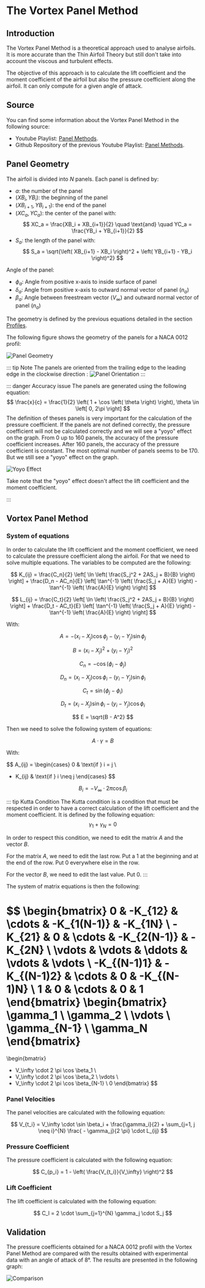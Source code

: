 # The Vortex Panel Method

## Introduction

The Vortex Panel Method is a theoretical approach used to analyse airfoils. It is more accurate than the Thin Airfoil Theory but still don't take into account the viscous and turbulent effects.

The objective of this approach is to calculate the lift coefficient and the moment coefficient of the airfoil but also the pressure coefficient along the airfoil.
It can only compute for a given angle of attack.

## Source

You can find some information about the Vortex Panel Method in the following source: 

- Youtube Playlist: [Panel Methods](https://youtube.com/playlist?list=PLxT-itJ3HGuUDVMuWKBxyoY8Dm9O9qstP&si=NaV9lmTT6M3ymNyZ).
- Github Repository of the previous Youtube Playlist: [Panel Methods](https://github.com/jte0419/Panel_Methods).

## Panel Geometry

The airfoil is divided into $N$ panels. Each panel is defined by:

- $a$: the number of the panel
- $(XB_i, YB_i)$: the beginning of the panel
- $(XB_{i+1}, YB_{i+1})$: the end of the panel
- $(XC_a, YC_a)$: the center of the panel with:
$$
XC_a = \frac{XB_i + XB_{i+1}}{2} \quad \text{and} \quad YC_a = \frac{YB_i + YB_{i+1}}{2}
$$
- $S_a$: the length of the panel with:
$$
S_a = \sqrt{\left( XB_{i+1} - XB_i \right)^2 + \left( YB_{i+1} - YB_i \right)^2}
$$

Angle of the panel:

- $\phi_a$: Angle from positive x-axis to inside surface of panel
- $\delta_a$: Angle from positive x-axis to outward normal vector of panel ($n_a$)
- $\beta_a$: Angle between freestream vector ($V_\infty$) and outward normal vector of panel ($n_a$)


The geometry is defined by the previous equations detailed in the section [Profiles](./profiles/).

The following figure shows the geometry of the panels for a NACA 0012 profil:

![Panel Geometry](/airfoil/panels.png)

::: tip Note
The panels are oriented from the trailing edge to the leading edge in the clockwise direction : 
![Panel Orientation](/airfoil/1st_panels.png)
:::

::: danger Accuracy issue <Badge type="warning" text="Will be fixed in the next version" />
The panels are generated using the following equation:
$$
\frac{x}{c} = \frac{1}{2} \left( 1 + \cos \left( \theta \right) \right), \theta \in \left[ 0, 2\pi \right]
$$
The definition of theses panels is very important for the calculation of the pressure coefficient. If the panels are not defined correctly, the pressure coefficient will not be calculated correctly and we will see a "yoyo" effect on the graph.
From 0 up to 160 panels, the accuracy of the pressure coefficient increases. After 160 panels, the accuracy of the pressure coefficient is constant.
The most optimal number of panels seems to be 170. But we still see a "yoyo" effect on the graph.

![Yoyo Effect](/airfoil/yoyo_effect.png)

Take note that the "yoyo" effect doesn't affect the lift coefficient and the moment coefficient.

:::

## Vortex Panel Method

### System of equations

In order to calculate the lift coefficient and the moment coefficient, we need to calculate the pressure coefficient along the airfoil.
For that we need to solve multiple equations. The variables to be computed are the following:

$$
K_{ij} = \frac{C_n}{2} \left[ \ln \left( \frac{S_j^2 + 2AS_j + B}{B} \right) \right] + \frac{D_n - AC_n}{E} \left[ \tan^{-1} \left( \frac{S_j + A}{E} \right) - \tan^{-1} \left( \frac{A}{E} \right) \right]
$$

$$
L_{ij} = \frac{C_t}{2} \left[ \ln \left( \frac{S_j^2 + 2AS_j + B}{B} \right) \right] + \frac{D_t - AC_t}{E} \left[ \tan^{-1} \left( \frac{S_j + A}{E} \right) - \tan^{-1} \left( \frac{A}{E} \right) \right]
$$

With:

$$
A = - (x_i - X_j) \cos \phi_j - (y_i - Y_j) \sin \phi_j
$$

$$
B = (x_i - X_j)^2 + (y_i - Y_j)^2
$$

$$
C_n = - \cos ( \phi_i - \phi_j )
$$

$$
D_n = (x_i - X_j) \cos \phi_i - (y_i - Y_j) \sin \phi_i
$$

$$
C_t = \sin ( \phi_j - \phi_i )
$$

$$
D_t = (x_i - X_j) \sin \phi_i - (y_i - Y_j) \cos \phi_i
$$

$$
E = \sqrt{B - A^2}
$$

Then we need to solve the following system of equations:

$$
A \cdot \gamma = B
$$

With:

$$
A_{ij} = \begin{cases}
0 & \text{if } i = j \\
- K_{ij} & \text{if } i \neq j
\end{cases}
$$

$$
B_i = - V_\infty \cdot 2 \pi \cos \beta_i
$$

::: tip Kutta Condition
The Kutta condition is a condition that must be respected in order to have a correct calculation of the lift coefficient and the moment coefficient. It is defined by the following equation:
$$
\gamma_1 + \gamma_N = 0
$$

In order to respect this condition, we need to edit the matrix $A$ and the vector $B$.

For the matrix $A$, we need to edit the last row. Put a 1 at the beginning and at the end of the row. Put 0 everywhere else in the row.

For the vector $B$, we need to edit the last value. Put 0.
:::

The system of matrix equations is then the following:

$$
\begin{bmatrix}
0 & -K_{12} & \cdots & -K_{1(N-1)} & -K_{1N} \\
-K_{21} & 0 & \cdots & -K_{2(N-1)} & -K_{2N} \\
\vdots & \vdots & \ddots & \vdots & \vdots \\
-K_{(N-1)1} & -K_{(N-1)2} & \cdots & 0 & -K_{(N-1)N} \\
1 & 0 & \cdots & 0 & 1
\end{bmatrix}
\begin{bmatrix}
\gamma_1 \\
\gamma_2 \\
\vdots \\
\gamma_{N-1} \\
\gamma_N
\end{bmatrix}
=
\begin{bmatrix}
- V_\infty \cdot 2 \pi \cos \beta_1 \\
- V_\infty \cdot 2 \pi \cos \beta_2 \\
\vdots \\
- V_\infty \cdot 2 \pi \cos \beta_{N-1} \\
0
\end{bmatrix}
$$

### Panel Velocities

The panel velocities are calculated with the following equation:

$$
V_{t_i} = V_\infty \cdot \sin \beta_i + \frac{\gamma_i}{2} + \sum_{j=1, j \neq i}^{N} \frac{ - \gamma_j}{2 \pi} \cdot L_{ij}
$$

### Pressure Coefficient

The pressure coefficient is calculated with the following equation:

$$
C_{p_i} = 1 - \left( \frac{V_{t_i}}{V_\infty} \right)^2
$$

### Lift Coefficient

The lift coefficient is calculated with the following equation:

$$
C_l = 2 \cdot \sum_{j=1}^{N} \gamma_j \cdot S_j
$$

## Validation

The pressure coefficients obtained for a NACA 0012 profil with the Vortex Panel Method are compared with the results obtained with experimental data with an angle of attack of 8°. The results are presented in the following graph:

![Comparison](/airfoil/comparison_cp.png)